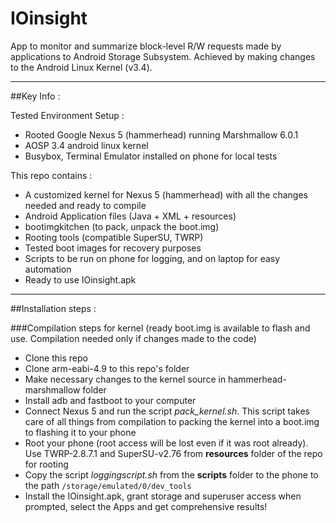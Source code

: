 # IOinsight

App to monitor and summarize block-level R/W requests made by applications to Android Storage Subsystem. Achieved by making changes to the Android Linux Kernel (v3.4).

___________________________________________________________________________________________________
##Key Info :

Tested Environment Setup :
* Rooted Google Nexus 5 (hammerhead) running Marshmallow 6.0.1
* AOSP 3.4 android linux kernel
* Busybox, Terminal Emulator installed on phone for local tests

This repo contains :
* A customized kernel for Nexus 5 (hammerhead) with all the changes needed and ready to compile
* Android Application files (Java + XML + resources)
* bootimgkitchen (to pack, unpack the boot.img)
* Rooting tools (compatible SuperSU, TWRP)
* Tested boot images for recovery purposes
* Scripts to be run on phone for logging, and on laptop for easy automation
* Ready to use IOinsight.apk

___________________________________________________________________________________________________
##Installation steps :

###Compilation steps for kernel 
(ready boot.img is available to flash and use. Compilation needed only if changes made to the code)


* Clone this repo
* Clone arm-eabi-4.9 to this repo's folder
* Make necessary changes to the kernel source in hammerhead-marshmallow folder
* Install adb and fastboot to your computer
* Connect Nexus 5 and run the script _pack_kernel.sh_. This script takes care of all things from compilation to packing the kernel into a boot.img to flashing it to your phone
* Root your phone (root access will be lost even if it was root already). Use TWRP-2.8.7.1 and SuperSU-v2.76 from **resources** folder of the repo for rooting
* Copy the script _loggingscript.sh_ from the **scripts** folder to the phone to the path `/storage/emulated/0/dev_tools`
* Install the IOinsight.apk, grant storage and superuser access when prompted, select the Apps and get comprehensive results!
